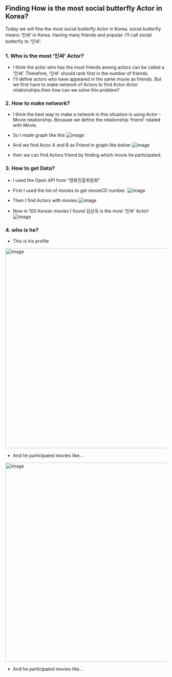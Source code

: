 ## Finding How is the most social butterfly Actor in Korea? 


Today we will fine the most social butterfly Actor in Korea. social butterfly means ‘인싸’ in Korea. Having many friends and popular.
I’ll call social butterfly to ‘인싸’.

### 1. Who is the most ‘인싸’ Actor?
- I think the actor who has the most friends among actors can be called a ‘인싸’. Therefore, ‘인싸’ should rank first in the number of friends.
- I'll define actors who have appeared in the same movie as friends.
But we first have to make network of Actors to find Actor-Actor relationships.then how can we solve this problem?


### 2. How to make network?

- I think the best way to make a network in this situation is using Actor - Movie relationship.
Because we define the relationship ‘friend’ related with Movie.

- So I made graph like this 
![image](https://github.com/ysh4296/InSSaActor/assets/29995264/3ce86777-1990-495e-bd1e-4e5a08a90e91)

- And we find Actor A and B as Friend in graph like below
![image](https://github.com/ysh4296/InSSaActor/assets/29995264/1554f27a-d32d-4c12-aacc-8bce32294fbf)

- then we can find Actors friend by finding which movie he participated.


### 3. How to get Data?

- I used the Open API from “영화진흥위원회”

- First I used the list of movies to get movieCD number.
![image](https://github.com/ysh4296/InSSaActor/assets/29995264/6983cfec-8e1f-4f3b-8ad6-fe7addcc9365)

- Then I find Actors with movies
![image](https://github.com/ysh4296/InSSaActor/assets/29995264/7e708de7-16db-4d11-8f5e-239cb1a3e6dc)

- Now in 100 Korean movies I found 김상욱 is the most ‘인싸’ Actor!
![image](https://github.com/ysh4296/InSSaActor/assets/29995264/302094ad-a78d-474a-be8a-fa0e96f84f16)

### 4. who is he?  

- This is his profile
<img width="625" alt="image" src="https://github.com/ysh4296/InSSaActor/assets/29995264/2ff78e76-02c8-4bda-88a9-9976e30d5a8e">

- And he participated movies like...
<img width="622" alt="image" src="https://github.com/ysh4296/InSSaActor/assets/29995264/14ca741d-b729-47df-b84b-940786a740f9">

- And he participated movies like...
